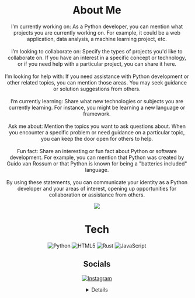 
<div align="center">
  
# About Me
I’m currently working on: As a Python developer, you can mention what projects you are currently working on. For example, it could be a web application, data analysis, a machine learning project, etc.<br><br>I’m looking to collaborate on: Specify the types of projects you'd like to collaborate on. If you have an interest in a specific concept or technology, or if you need help with a particular project, you can share it here.<br><br>I’m looking for help with: If you need assistance with Python development or other related topics, you can mention those areas. You may seek guidance or solution suggestions from others.<br><br>I’m currently learning: Share what new technologies or subjects you are currently learning. For instance, you might be learning a new language or framework.<br><br>Ask me about: Mention the topics you want to ask questions about. When you encounter a specific problem or need guidance on a particular topic, you can keep the door open for others to help.<br><br>Fun fact: Share an interesting or fun fact about Python or software development. For example, you can mention that Python was created by Guido van Rossum or that Python is known for being a "batteries included" language.<br><br>By using these statements, you can communicate your identity as a Python developer and your areas of interest, opening up opportunities for collaboration or assistance from others.

[![](https://visitcount.itsvg.in/api?id=adriesxyz&icon=9&color=3)](https://visitcount.itsvg.in)


  
# Tech
![Python](https://img.shields.io/badge/python-3670A0?style=flat-square&logo=python&logoColor=ffdd54) ![HTML5](https://img.shields.io/badge/html5-%23E34F26.svg?style=flat-square&logo=html5&logoColor=white) ![Rust](https://img.shields.io/badge/rust-%23000000.svg?style=flat-square&logo=rust&logoColor=white) ![JavaScript](https://img.shields.io/badge/javascript-%23323330.svg?style=flat-square&logo=javascript&logoColor=%23F7DF1E)

## Socials
[![Instagram](https://img.shields.io/badge/Instagram-%23E4405F.svg?logo=Instagram&logoColor=white)](https://instagram.com/adries) 


<details>


# Stats
![](https://github-readme-stats.vercel.app/api?username=adriesxyz&theme=dark&hide_border=false&include_all_commits=true&count_private=true)<br/>
![](https://github-readme-streak-stats.herokuapp.com/?user=adriesxyz&theme=dark&hide_border=false)<br/>
![](https://github-contributor-stats.vercel.app/api?username=adriesxyz&limit=5&theme=dark&combine_all_yearly_contributions=true)

</details>
